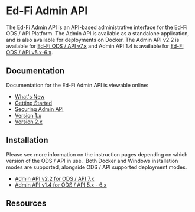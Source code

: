 # Ed-Fi Admin API

The Ed-Fi Admin API is an API-based administrative interface for the Ed-Fi ODS /
API Platform.  The Admin API is available as a standalone application, and is
also available for deployments on Docker. The Admin API v2.2 is available for
[Ed-Fi ODS / API v7.x](/reference/ods-api) and Admin API
1.4 is available for [Ed-Fi ODS / API
v5.x-6.x](https://edfi.atlassian.net/wiki/spaces/ODSAPIS3V62/overview).

## Documentation

Documentation for the Ed-Fi Admin API is viewable online:

* [What's New](./whats-new.md)
* [Getting Started](./getting-started.md)
* [Securing Admin API](./securing-admin-api.md)
* [Version 1.x](./admin-api-1.x/readme.md)
* [Version 2.x](./admin-api-2.x/readme.md)

## Installation

Please see more information on the instruction pages depending on which version
of the ODS / API in use.  Both Docker and Windows installation modes are
supported, alongside ODS / API supported deployment modes.

* [Admin API v2.2 for ODS / API
  7.x](admin-api-2.x/installation-for-odsapi-7x/readme.md)
* [Admin API v1.4 for ODS / API 5.x -
  6.x](admin-api-1.x/installation-for-odsapi-5x-6x/readme.md)

## Resources

